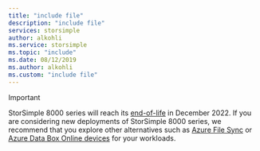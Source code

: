 ```yaml
---
title: "include file"
description: "include file"
services: storsimple
author: alkohli
ms.service: storsimple
ms.topic: "include"
ms.date: 08/12/2019
ms.author: alkohli
ms.custom: "include file"
---
```


> [!IMPORTANT]
> StorSimple 8000 series will reach its [end-of-life](https://support.microsoft.com/lifecycle/search?alpha=StorSimple%208000%20Series) in December 2022. If you are considering new deployments of StorSimple 8000 series, we recommend that you explore other alternatives such as [Azure File Sync](../articles/storage/file-sync/file-sync-deployment-guide.md) or [Azure Data Box Online devices](../articles/databox-online/index.yml) for your workloads.